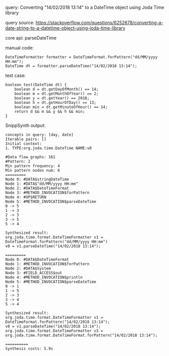 query: Converting "14/02/2018 13:14" to a DateTime object using Joda Time library

query source: https://stackoverflow.com/questions/6252678/converting-a-date-string-to-a-datetime-object-using-joda-time-library

core api: parseDateTime

manual code:
```
DateTimeFormatter formatter = DateTimeFormat.forPattern("dd/MM/yyyy HH:mm");
DateTime dt = formatter.parseDateTime("14/02/2018 13:14");
```

test case:
```
boolean test(DateTime dt) {
    boolean d = dt.getDayOfMonth() == 14;
    boolean m = dt.getMonthOfYear() == 2;
    boolean y = dt.getYear() == 2018;
    boolean h = dt.getHourOfDay() == 13;
    boolean min = dt.getMinuteOfHour() == 14;
    return d && m && y && h && min;
}
```

SnippSynth output:
```
concepts in query: [day, date]
Iterable pairs: []
Initial context:
1. TYPE:org.joda.time.DateTime NAME:v0

#Data flow graphs: 161
#Pattern: 2
Min pattern frequency: 4
Min pattern nodes num: 6
=========
Node 0: #DATA$stringDateTime
Node 1: #DATA$"dd/MM/yyyy HH:mm"
Node 2: #DATA$DateTimeFormat
Node 3: #METHOD_INVOCATION$forPattern
Node 4: #OP$RETURN
Node 5: #METHOD_INVOCATION$parseDateTime
0 -> 5
1 -> 3
2 -> 3
3 -> 5
5 -> 4

Synthesized result:
org.joda.time.format.DateTimeFormatter v1 = DateTimeFormat.forPattern("dd/MM/yyyy HH:mm")
v0 = v1.parseDateTime("14/02/2018 13:14");

=========
Node 0: #DATA$DateTimeFormat
Node 1: #METHOD_INVOCATION$forPattern
Node 2: #DATA$System
Node 3: #FIELD_ACCESS$out
Node 4: #METHOD_INVOCATION$println
Node 5: #METHOD_INVOCATION$parseDateTime
0 -> 1
1 -> 5
2 -> 3
3 -> 4
5 -> 4

Synthesized result:
org.joda.time.format.DateTimeFormatter v1 = DateTimeFormat.forPattern("14/02/2018 13:14");
v0 = v1.parseDateTime("14/02/2018 13:14");
org.joda.time.format.DateTimeFormatter v3 = org.joda.time.format.DateTimeFormat.forPattern("14/02/2018 13:14");

==========
Synthesis costs: 5.9s
```